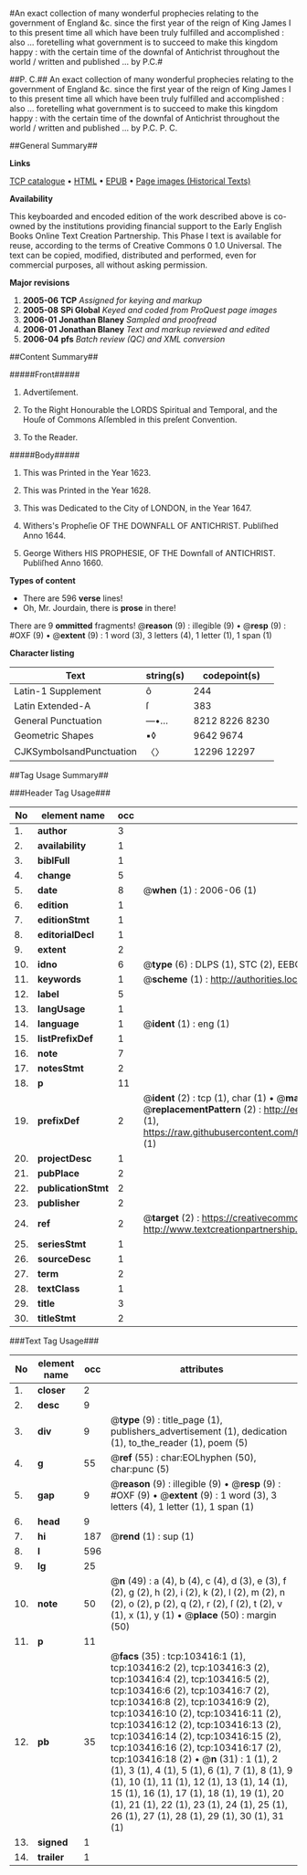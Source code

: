 #An exact collection of many wonderful prophecies relating to the government of England &c. since the first year of the reign of King James I to this present time all which have been truly fulfilled and accomplished : also ... foretelling what government is to succeed to make this kingdom happy : with the certain time of the downfal of Antichrist throughout the world / written and published ... by P.C.#

##P. C.##
An exact collection of many wonderful prophecies relating to the government of England &c. since the first year of the reign of King James I to this present time all which have been truly fulfilled and accomplished : also ... foretelling what government is to succeed to make this kingdom happy : with the certain time of the downfal of Antichrist throughout the world / written and published ... by P.C.
P. C.

##General Summary##

**Links**

[TCP catalogue](http://www.ota.ox.ac.uk/tcp/)  • 
[HTML](http://tei.it.ox.ac.uk/tcp/Texts-HTML/free/A35/A35613.html)  • 
[EPUB](http://tei.it.ox.ac.uk/tcp/Texts-EPUB/free/A35/A35613.epub) • 
[Page images (Historical Texts)](https://data.historicaltexts.jisc.ac.uk/view?pubId=eebo-15313624e&pageId=eebo-15313624e-103416-1)

**Availability**

This keyboarded and encoded edition of the
	       work described above is co-owned by the institutions
	       providing financial support to the Early English Books
	       Online Text Creation Partnership. This Phase I text is
	       available for reuse, according to the terms of Creative
	       Commons 0 1.0 Universal. The text can be copied,
	       modified, distributed and performed, even for
	       commercial purposes, all without asking permission.

**Major revisions**

1. __2005-06__ __TCP__ *Assigned for keying and markup*
1. __2005-08__ __SPi Global__ *Keyed and coded from ProQuest page images*
1. __2006-01__ __Jonathan Blaney__ *Sampled and proofread*
1. __2006-01__ __Jonathan Blaney__ *Text and markup reviewed and edited*
1. __2006-04__ __pfs__ *Batch review (QC) and XML conversion*

##Content Summary##

#####Front#####

1. Advertiſement.

1. To the Right Honourable the LORDS Spiritual and Temporal, and the Houſe of Commons Aſſembled in this preſent Convention.

1. To the Reader.

#####Body#####

1. This was Printed in the Year 1623.

1. This was Printed in the Year 1628.

1. This was Dedicated to the City of LONDON, in the Year 1647.

1. Withers's Propheſie OF THE DOWNFALL OF ANTICHRIST. Publiſhed Anno 1644.

1. George Withers HIS PROPHESIE, OF THE Downfall of ANTICHRIST. Publiſhed Anno 1660.

**Types of content**

  * There are 596 **verse** lines!
  * Oh, Mr. Jourdain, there is **prose** in there!

There are 9 **ommitted** fragments! 
 @__reason__ (9) : illegible (9)  •  @__resp__ (9) : #OXF (9)  •  @__extent__ (9) : 1 word (3), 3 letters (4), 1 letter (1), 1 span (1)

**Character listing**


|Text|string(s)|codepoint(s)|
|---|---|---|
|Latin-1 Supplement|ô|244|
|Latin Extended-A|ſ|383|
|General Punctuation|—•…|8212 8226 8230|
|Geometric Shapes|▪◊|9642 9674|
|CJKSymbolsandPunctuation|〈〉|12296 12297|

##Tag Usage Summary##

###Header Tag Usage###

|No|element name|occ|attributes|
|---|---|---|---|
|1.|__author__|3||
|2.|__availability__|1||
|3.|__biblFull__|1||
|4.|__change__|5||
|5.|__date__|8| @__when__ (1) : 2006-06 (1)|
|6.|__edition__|1||
|7.|__editionStmt__|1||
|8.|__editorialDecl__|1||
|9.|__extent__|2||
|10.|__idno__|6| @__type__ (6) : DLPS (1), STC (2), EEBO-CITATION (1), OCLC (1), VID (1)|
|11.|__keywords__|1| @__scheme__ (1) : http://authorities.loc.gov/ (1)|
|12.|__label__|5||
|13.|__langUsage__|1||
|14.|__language__|1| @__ident__ (1) : eng (1)|
|15.|__listPrefixDef__|1||
|16.|__note__|7||
|17.|__notesStmt__|2||
|18.|__p__|11||
|19.|__prefixDef__|2| @__ident__ (2) : tcp (1), char (1)  •  @__matchPattern__ (2) : ([0-9\-]+):([0-9IVX]+) (1), (.+) (1)  •  @__replacementPattern__ (2) : http://eebo.chadwyck.com/downloadtiff?vid=$1&page=$2 (1), https://raw.githubusercontent.com/textcreationpartnership/Texts/master/tcpchars.xml#$1 (1)|
|20.|__projectDesc__|1||
|21.|__pubPlace__|2||
|22.|__publicationStmt__|2||
|23.|__publisher__|2||
|24.|__ref__|2| @__target__ (2) : https://creativecommons.org/publicdomain/zero/1.0/ (1), http://www.textcreationpartnership.org/docs/. (1)|
|25.|__seriesStmt__|1||
|26.|__sourceDesc__|1||
|27.|__term__|2||
|28.|__textClass__|1||
|29.|__title__|3||
|30.|__titleStmt__|2||


###Text Tag Usage###

|No|element name|occ|attributes|
|---|---|---|---|
|1.|__closer__|2||
|2.|__desc__|9||
|3.|__div__|9| @__type__ (9) : title_page (1), publishers_advertisement (1), dedication (1), to_the_reader (1), poem (5)|
|4.|__g__|55| @__ref__ (55) : char:EOLhyphen (50), char:punc (5)|
|5.|__gap__|9| @__reason__ (9) : illegible (9)  •  @__resp__ (9) : #OXF (9)  •  @__extent__ (9) : 1 word (3), 3 letters (4), 1 letter (1), 1 span (1)|
|6.|__head__|9||
|7.|__hi__|187| @__rend__ (1) : sup (1)|
|8.|__l__|596||
|9.|__lg__|25||
|10.|__note__|50| @__n__ (49) : a (4), b (4), c (4), d (3), e (3), f (2), g (2), h (2), i (2), k (2), l (2), m (2), n (2), o (2), p (2), q (2), r (2), ſ (2), t (2), v (1), x (1), y (1)  •  @__place__ (50) : margin (50)|
|11.|__p__|11||
|12.|__pb__|35| @__facs__ (35) : tcp:103416:1 (1), tcp:103416:2 (2), tcp:103416:3 (2), tcp:103416:4 (2), tcp:103416:5 (2), tcp:103416:6 (2), tcp:103416:7 (2), tcp:103416:8 (2), tcp:103416:9 (2), tcp:103416:10 (2), tcp:103416:11 (2), tcp:103416:12 (2), tcp:103416:13 (2), tcp:103416:14 (2), tcp:103416:15 (2), tcp:103416:16 (2), tcp:103416:17 (2), tcp:103416:18 (2)  •  @__n__ (31) : 1 (1), 2 (1), 3 (1), 4 (1), 5 (1), 6 (1), 7 (1), 8 (1), 9 (1), 10 (1), 11 (1), 12 (1), 13 (1), 14 (1), 15 (1), 16 (1), 17 (1), 18 (1), 19 (1), 20 (1), 21 (1), 22 (1), 23 (1), 24 (1), 25 (1), 26 (1), 27 (1), 28 (1), 29 (1), 30 (1), 31 (1)|
|13.|__signed__|1||
|14.|__trailer__|1||

